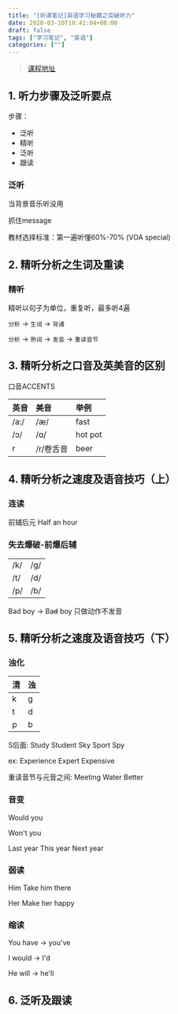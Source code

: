 ```yaml
---
title: "[听课笔记]英语学习秘籍之突破听力"
date: 2020-03-10T10:41:04+08:00
draft: false
tags: ["学习笔记", "英语"]
categories: [""]
---
```


> [课程地址](https://www.beiwaiclass.com/user/ui.do?method=courseStudy&productId=1899&parProductId=0&userId=600848)

## 1. 听力步骤及泛听要点

步骤：
- 泛听
- 精听
- 泛听
- 跟读

### 泛听

当背景音乐听没用

抓住message

教材选择标准：第一遍听懂60%-70% (VOA special)

## 2. 精听分析之生词及重读

### 精听

精听以句子为单位，重复听，最多听4遍

`分析` -> `生词` -> `背诵`

`分析` -> `熟词` -> `发音` -> `重读音节`

## 3. 精听分析之口音及英美音的区别

口音ACCENTS

| 英音 | 美音 | 举例 |
| :---- | :---- | :---- |
| /a:/ | /æ/ | fast |
| /ɔ/ | /ɑ/ | hot pot |
| r | /r/卷舌音 | beer |

## 4. 精听分析之速度及语音技巧（上）

### 连读

前辅后元  Half an hour

### 失去爆破-前爆后辅

|  |  |
| --- | --- |
| /k/ | /g/ |
| /t/ | /d/ |
| /p/ | /b/ |

Bad boy ->  Ba~~d~~ boy  只做动作不发音

## 5. 精听分析之速度及语音技巧（下）

### 浊化

| 清 | 浊 |
| -- | -- |
| k | g |
| t | d |
| p | b |

S后面:  Study  Student  Sky  Sport  Spy

ex:  Experience  Expert  Expensive

重读音节与元音之间:  Meeting  Water  Better

### 音变

Would you

Won't you

Last year  This year  Next year 

### 弱读

Him  Take him there

Her  Make her happy

### 缩读

You have -> you've

I would -> I'd

He will -> he'll

## 6. 泛听及跟读
